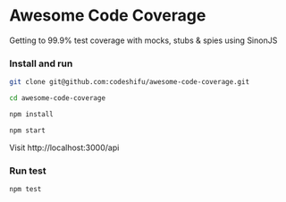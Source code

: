 # Awesome Code Coverage

Getting to 99.9% test coverage with mocks, stubs &amp; spies using SinonJS

### Install and run

```bash
git clone git@github.com:codeshifu/awesome-code-coverage.git

cd awesome-code-coverage

npm install

npm start
```

Visit http://localhost:3000/api

### Run test

```bash
npm test
```
